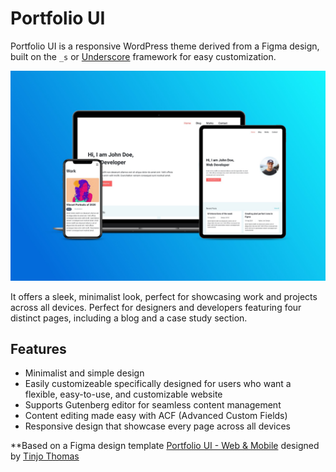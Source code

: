 # Portfolio UI

Portfolio UI is a responsive WordPress theme derived from a Figma design, built on the `_s` or [Underscore] framework for easy customization.

![Alt text](https://github.com/kbafadriquela/portfolio-ui/blob/main/assets/portfolio-ui.jpg "Portfolio UI")

It offers a sleek, minimalist look, perfect for showcasing work and projects across all devices. Perfect for designers and developers featuring four distinct pages, including a blog and a case study section.

## Features

- Minimalist and simple design
- Easily customizeable specifically designed for users who want a flexible, easy-to-use, and customizable website
- Supports Gutenberg editor for seamless content management
- Content editing made easy with ACF (Advanced Custom Fields)
- Responsive design that showcase every page across all devices

**Based on a Figma design template [Portfolio UI - Web & Mobile] designed by [Tinjo Thomas][df1]


[//]: # (These are reference links used in the body of this note and get stripped out when the markdown processor does its job. There is no need to format nicely because it shouldn't be seen.)

   [Portfolio UI - Web & Mobile]: <https://www.figma.com/community/file/882879599442878081t>
   [df1]: <https://www.figma.com/@tinjo>
   [Underscore]: <https://github.com/Automattic/_s>